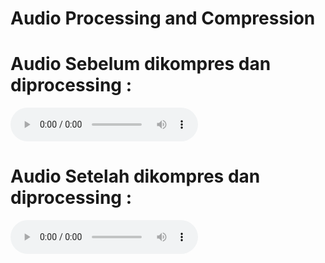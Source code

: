 # Audio Processing and Compression

# Audio Sebelum dikompres dan diprocessing :
![Audio WAV](https://github.com/UmarSyahrifudin/UTS_Praktikum-Sistem-Multimedia/blob/main/Audio-Processing-and-Compression/pop.wav)

# Audio Setelah dikompres dan diprocessing :
![Audio WAV](https://github.com/UmarSyahrifudin/UTS_Praktikum-Sistem-Multimedia/blob/main/Audio-Processing-and-Compression/output.wav)
